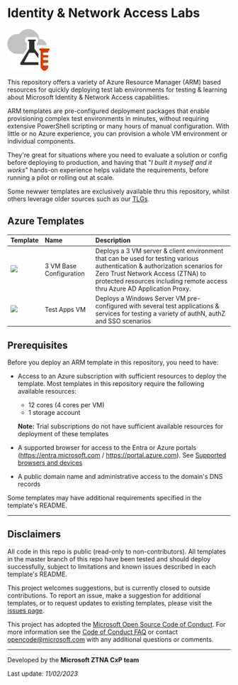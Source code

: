 # Identity & Network Access Labs

![TL logo](https://raw.githubusercontent.com/Rainier-MSFT/Entra_ZTNA_Lab/main/Base-config_3-vm/images/tlg.png "Rainier-MSFT")

This repository offers a variety of Azure Resource Manager (ARM) based resources for quickly deploying test lab environments for testing & learning about Microsoft Identity & Network Access capabilities.

ARM templates are pre-configured deployment packages that enable provisioning complex test environments in minutes, without requiring extensive PowerShell scripting or many hours of manual configuration. With little or no Azure experience, you can provision a whole VM environment or individual components.

They're great for situations where you need to evaluate a solution or config before deploying to production, and having that "_I built it myself and it works_" hands-on experience helps validate the requirements, before running a pilot or rolling out at scale. 

Some newwer templates are exclusively available thru this repository, whilst others leverage older sources such as our [TLGs](http://aka.ms/catlgs).

## Azure Templates

| Template                     | Name                                                    | Description
| :-------------------         | :-------------------                                    | :-------------------
| [](https://github.com/Rainier-MSFT/Entra_ZTNA_Lab/tree/main/Base-config_3-vm) [<img src="https://aka.ms/deploytoazurebutton">](https://github.com/Rainier-MSFT/Entra_ZTNA_Lab/tree/main/Base-config_3-vm)        | 3 VM Base Configuration | Deploys a 3 VM server & client environment that can be used for testing various authentication & authorization scenarios for Zero Trust Network Access (ZTNA) to protected resources including remote access thru Azure AD Application Proxy. 
| [](https://github.com/Rainier-MSFT/Entra_ZTNA_Lab/tree/main/Test-Apps_1_vm) [<img src="https://aka.ms/deploytoazurebutton">](https://github.com/Rainier-MSFT/Entra_ZTNA_Lab/tree/main/Test-Apps_1_vm)        | Test Apps VM | Deploys a Windows Server VM pre-configured with several test applications & services for testing a variety of authN, authZ and SSO scenarios

## Prerequisites

Before you deploy an ARM template in this repository, you need to have:

+ Access to an Azure subscription with sufficient resources to deploy the template. Most templates in this repository require the following available resources:

  + 12 cores (4 cores per VM)
  + 1 storage account

  **Note:** Trial subscriptions do not have sufficient available resources for deployment of these templates
+ A supported browser for access to the Entra or Azure portals (https://entra.microsoft.com  /  https://portal.azure.com). See [Supported browsers and devices](https://docs.microsoft.com/en-us/azure/azure-preview-portal-supported-browsers-devices)
+ A public domain name and administrative access to the domain's DNS records

Some templates may have additional requirements specified in the template's README.

___

## Disclaimers

All code in this repo is public (read-only to non-contributors). All templates in the master branch of this repo have been tested and should deploy successfully, subject to limitations and known issues described in each template's README.

This project welcomes suggestions, but is currently closed to outside contributions. To report an issue, make a suggestion for additional templates, or to request updates to existing templates, please visit the [issues page](https://github.com/maxskunkworks/TLG/issues).

This project has adopted the [Microsoft Open Source Code of Conduct](https://opensource.microsoft.com/codeofconduct/).
For more information see the [Code of Conduct FAQ](https://opensource.microsoft.com/codeofconduct/faq/) or
contact [opencode@microsoft.com](mailto:opencode@microsoft.com) with any additional questions or comments.
___

Developed by the **Microsoft ZTNA CxP team**

Last update: _11/02/2023_
